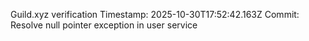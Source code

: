 Guild.xyz verification
Timestamp: 2025-10-30T17:52:42.163Z
Commit: Resolve null pointer exception in user service